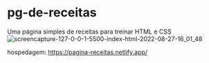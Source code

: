 # pg-de-receitas
Uma página simples de receitas para treinar HTML e CSS
![screencapture-127-0-0-1-5500-index-html-2022-08-27-16_01_48](https://user-images.githubusercontent.com/102835801/187044965-435f6ba1-a676-46a8-b669-6ddd033becbc.png)

hospedagem: https://pagina-receitas.netlify.app/
